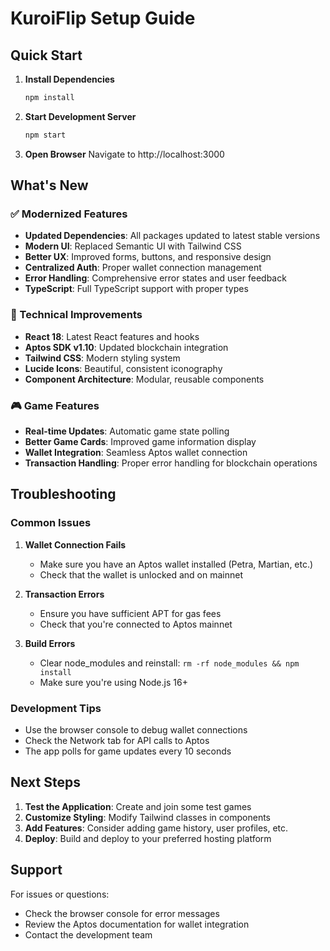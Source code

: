 # KuroiFlip Setup Guide

## Quick Start

1. **Install Dependencies**
   ```bash
   npm install
   ```

2. **Start Development Server**
   ```bash
   npm start
   ```

3. **Open Browser**
   Navigate to http://localhost:3000

## What's New

### ✅ Modernized Features
- **Updated Dependencies**: All packages updated to latest stable versions
- **Modern UI**: Replaced Semantic UI with Tailwind CSS
- **Better UX**: Improved forms, buttons, and responsive design
- **Centralized Auth**: Proper wallet connection management
- **Error Handling**: Comprehensive error states and user feedback
- **TypeScript**: Full TypeScript support with proper types

### 🔧 Technical Improvements
- **React 18**: Latest React features and hooks
- **Aptos SDK v1.10**: Updated blockchain integration
- **Tailwind CSS**: Modern styling system
- **Lucide Icons**: Beautiful, consistent iconography
- **Component Architecture**: Modular, reusable components

### 🎮 Game Features
- **Real-time Updates**: Automatic game state polling
- **Better Game Cards**: Improved game information display
- **Wallet Integration**: Seamless Aptos wallet connection
- **Transaction Handling**: Proper error handling for blockchain operations

## Troubleshooting

### Common Issues

1. **Wallet Connection Fails**
   - Make sure you have an Aptos wallet installed (Petra, Martian, etc.)
   - Check that the wallet is unlocked and on mainnet

2. **Transaction Errors**
   - Ensure you have sufficient APT for gas fees
   - Check that you're connected to Aptos mainnet

3. **Build Errors**
   - Clear node_modules and reinstall: `rm -rf node_modules && npm install`
   - Make sure you're using Node.js 16+

### Development Tips

- Use the browser console to debug wallet connections
- Check the Network tab for API calls to Aptos
- The app polls for game updates every 10 seconds

## Next Steps

1. **Test the Application**: Create and join some test games
2. **Customize Styling**: Modify Tailwind classes in components
3. **Add Features**: Consider adding game history, user profiles, etc.
4. **Deploy**: Build and deploy to your preferred hosting platform

## Support

For issues or questions:
- Check the browser console for error messages
- Review the Aptos documentation for wallet integration
- Contact the development team 